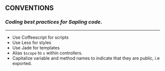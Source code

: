 ## CONVENTIONS
### *Coding best practices for Sapling code.*

***

* Use Coffeescript for scripts
* Use Less for styles
* Use Jade for templates
* Alias `$scope` to `s` within controllers.
* Capitalize variable and method names to indicate that they are public, i.e exported.
